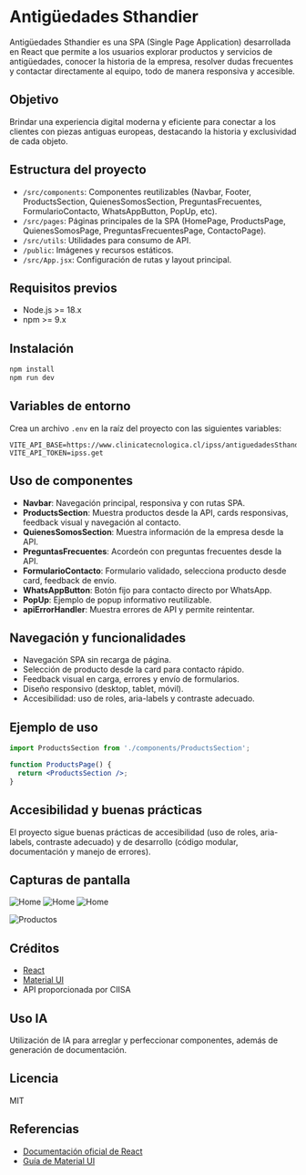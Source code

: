 # Antigüedades Sthandier

Antigüedades Sthandier es una SPA (Single Page Application) desarrollada en React que permite a los usuarios explorar productos y servicios de antigüedades, conocer la historia de la empresa, resolver dudas frecuentes y contactar directamente al equipo, todo de manera responsiva y accesible.

## Objetivo

Brindar una experiencia digital moderna y eficiente para conectar a los clientes con piezas antiguas europeas, destacando la historia y exclusividad de cada objeto.

## Estructura del proyecto

- `/src/components`: Componentes reutilizables (Navbar, Footer, ProductsSection, QuienesSomosSection, PreguntasFrecuentes, FormularioContacto, WhatsAppButton, PopUp, etc).
- `/src/pages`: Páginas principales de la SPA (HomePage, ProductsPage, QuienesSomosPage, PreguntasFrecuentesPage, ContactoPage).
- `/src/utils`: Utilidades para consumo de API.
- `/public`: Imágenes y recursos estáticos.
- `/src/App.jsx`: Configuración de rutas y layout principal.

## Requisitos previos

- Node.js >= 18.x
- npm >= 9.x

## Instalación

```bash
npm install
npm run dev
```

## Variables de entorno

Crea un archivo `.env` en la raíz del proyecto con las siguientes variables:

```
VITE_API_BASE=https://www.clinicatecnologica.cl/ipss/antiguedadesSthandier/api/v1/
VITE_API_TOKEN=ipss.get
```

## Uso de componentes

- **Navbar**: Navegación principal, responsiva y con rutas SPA.
- **ProductsSection**: Muestra productos desde la API, cards responsivas, feedback visual y navegación al contacto.
- **QuienesSomosSection**: Muestra información de la empresa desde la API.
- **PreguntasFrecuentes**: Acordeón con preguntas frecuentes desde la API.
- **FormularioContacto**: Formulario validado, selecciona producto desde card, feedback de envío.
- **WhatsAppButton**: Botón fijo para contacto directo por WhatsApp.
- **PopUp**: Ejemplo de popup informativo reutilizable.
- **apiErrorHandler**: Muestra errores de API y permite reintentar.

## Navegación y funcionalidades

- Navegación SPA sin recarga de página.
- Selección de producto desde la card para contacto rápido.
- Feedback visual en carga, errores y envío de formularios.
- Diseño responsivo (desktop, tablet, móvil).
- Accesibilidad: uso de roles, aria-labels y contraste adecuado.

## Ejemplo de uso

```jsx
import ProductsSection from './components/ProductsSection';

function ProductsPage() {
  return <ProductsSection />;
}
```
## Accesibilidad y buenas prácticas

El proyecto sigue buenas prácticas de accesibilidad (uso de roles, aria-labels, contraste adecuado) y de desarrollo (código modular, documentación y manejo de errores).

## Capturas de pantalla

![Home](./public/screenshot-homepage1.png)
![Home](./public/screenshot-homepage2.png)
![Home](./public/screenshot-homepage3.png)

![Productos](./public/screenshot-productos1.png)

## Créditos

- [React](https://react.dev/)
- [Material UI](https://mui.com/)
- API proporcionada por CIISA

## Uso IA

Utilización de IA para arreglar y perfeccionar componentes, además de generación de documentación. 


## Licencia

MIT

## Referencias

- [Documentación oficial de React](https://react.dev/)
- [Guía de Material UI](https://mui.com/)